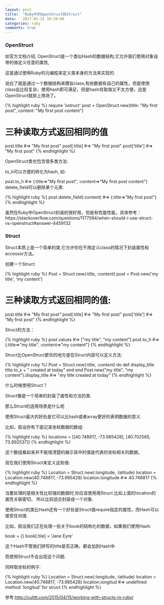 ```yaml
---
layout: post
title:  "Ruby中的OpenStruct和Struct"
date:   2017-05-21 16:30:00
categories: ruby
comments: true
---
```


<h3> OpenStruct </h3>

<p>如官方文档介绍, OpenStruct是一个类似Hash的数据结构,它允许我们使用对象自带的值定义任意的属性,
<p>这是通过使用Ruby的元编程来定义类本身的方法来实现的.
<p>说白了就是通过一个数据结构来模拟class,有些数据有自己的属性，但是使用class会比较复杂，使用hash即可满足，但是hash存取值又不太方便，这是OpenStruct就排上用场了。

{% highlight ruby %}
require 'ostruct'
post = OpenStruct.new(title: "My first post", content: "My first post content")
# 三种读取方式返回相同的值
post.title    #=>  "My first post"
post[:title]  #=> "My first post"
post['title']  #=> "My first post"
{% endhighlight %}

<p> OpenStruct类也包含很多类方法:
<p> to_h可以方便的转化为hash, 如:
<p> post.to_h  #=>  {:title=>"My first post", :content=>"My first post content"}
delete_field可以删除某个元素:

{% highlight ruby %}
post.delete_field(:content)  #=>  {:title=>"My first post"}
{% endhighlight %}

<p> 虽然在Ruby中OpenStruct封装的很好用，但是有性能性能，具体参考：https://stackoverflow.com/questions/1177594/when-should-i-use-struct-vs-openstruct#answer-4459132



<h3>Struct</h3>

Struct本质上是一个简单的类,它允许你在不用定义class的情况下封装属性和accessor方法。

创建一个Struct:

{% highlight ruby %}
Post = Struct.new(:title, :content)
post = Post.new('my title', 'my content')
# 三种读取方式返回相同的值:
post.title    #=>  "My first post"
post[:title]  #=> "My first post"
post['title']  #=> "My first post"
{% endhighlight %}

<p> Struct的方法：

{% highlight ruby %}
post.values  #=> ["my title", "my content"]
post.to_h  #=> {:title=>"my title", :content=>"my content"}
{% endhighlight %}

<p> Struct比OpenStruct更优的地方是在Struct内部可以定义方法:

{% highlight ruby %}
Post = Struct.new(:title, :content) do
   def display_title
      title.to_s + " created at today"
   end
end
Post.new("my title", "my content").display_title  #=> "my title created at today"
{% endhighlight %}


<p> 什么时候使用Struct？

<p> Struct像是一个简单的封装了属性和方法的类.

<p> 那么Struct的适用场景是什么呢

<p> 使用Struct最大的好处是它可以比hash或者array更好的表明数据的意义.

<p> 比如，假设你有下面记录坐标数据的数组:

{% highlight ruby %}
locations = [[40.748817, -73.985428], [40.702565, 73.992537]]
{% endhighlight %}

<p> 这个数组看起来并不能很清楚的展示其中的值是代表的坐标相关的数据。

<p> 现在我们使用Struct来定义这些值:

{% highlight ruby %}
Location = Struct.new(:longitude, :latitude)
location = Location.new(40.748817, -73.985428)
location.longitude   #=> 40.748817
{% endhighlight %}

<p> 当要处理的是相关性比较强的数据时,你应该使用用Struct.比如上面的location的属性关联密切， 所以比较适合封装成一个对象.

<p> 使用Struct的类比Hash还有一个好处是Struct值require指定的属性，而Hash可以接受任何值.

<p> 比如，假设我们正在处理一些关于book的结构化的数据，如果我们使用Hash:

book = {}
book[:tile] = 'Jane Eyre'
<p> 这个Hash不管我们拼写的title是否正确，都会加到Hash中.



<p> 而使用Struct不会出现这个问题.

<p> 同样取坐标的例子:

{% highlight ruby %}
Location = Struct.new(:longitude, :latitude)
location = Location.new(40.748817, -73.985428)
location.longitud   #=> undefined method `longitud' for struct
{% endhighlight %}
﻿


<p> 参考:<a href="http://culttt.com/2015/04/15/working-with-structs-in-ruby/">http://culttt.com/2015/04/15/working-with-structs-in-ruby/</a>

